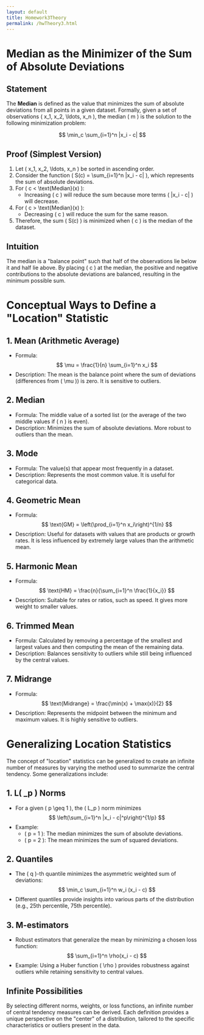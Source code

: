 ```yaml
---
layout: default
title: Homework3Theory
permalink: /hwTheory3.html
---
```

# Median as the Minimizer of the Sum of Absolute Deviations

## Statement
The **Median** is defined as the value that minimizes the sum of absolute deviations from all points in a given dataset. Formally, given a set of observations \( x_1, x_2, \ldots, x_n \), the median \( m \) is the solution to the following minimization problem:

$$
\min_c \sum_{i=1}^n |x_i - c|
$$

## Proof (Simplest Version)
1. Let \( x_1, x_2, \ldots, x_n \) be sorted in ascending order.
2. Consider the function \( S(c) = \sum_{i=1}^n |x_i - c| \), which represents the sum of absolute deviations.
3. For \( c < \text{Median}(x) \):
   - Increasing \( c \) will reduce the sum because more terms \( |x_i - c| \) will decrease.
4. For \( c > \text{Median}(x) \):
   - Decreasing \( c \) will reduce the sum for the same reason.
5. Therefore, the sum \( S(c) \) is minimized when \( c \) is the median of the dataset.

## Intuition
The median is a "balance point" such that half of the observations lie below it and half lie above. By placing \( c \) at the median, the positive and negative contributions to the absolute deviations are balanced, resulting in the minimum possible sum.

# Conceptual Ways to Define a "Location" Statistic

## 1. **Mean (Arithmetic Average)**
   - Formula: 
   $$
   \mu = \frac{1}{n} \sum_{i=1}^n x_i
   $$
   - Description: The mean is the balance point where the sum of deviations (differences from \( \mu \)) is zero. It is sensitive to outliers.

## 2. **Median**
   - Formula: The middle value of a sorted list (or the average of the two middle values if \( n \) is even).
   - Description: Minimizes the sum of absolute deviations. More robust to outliers than the mean.

## 3. **Mode**
   - Formula: The value(s) that appear most frequently in a dataset.
   - Description: Represents the most common value. It is useful for categorical data.

## 4. **Geometric Mean**
   - Formula: 
   $$
   \text{GM} = \left(\prod_{i=1}^n x_i\right)^{1/n}
   $$
   - Description: Useful for datasets with values that are products or growth rates. It is less influenced by extremely large values than the arithmetic mean.

## 5. **Harmonic Mean**
   - Formula: 
   $$
   \text{HM} = \frac{n}{\sum_{i=1}^n \frac{1}{x_i}}
   $$
   - Description: Suitable for rates or ratios, such as speed. It gives more weight to smaller values.

## 6. **Trimmed Mean**
   - Formula: Calculated by removing a percentage of the smallest and largest values and then computing the mean of the remaining data.
   - Description: Balances sensitivity to outliers while still being influenced by the central values.

## 7. **Midrange**
   - Formula: 
   $$
   \text{Midrange} = \frac{\min(x) + \max(x)}{2}
   $$
   - Description: Represents the midpoint between the minimum and maximum values. It is highly sensitive to outliers.

# Generalizing Location Statistics

The concept of "location" statistics can be generalized to create an infinite number of measures by varying the method used to summarize the central tendency. Some generalizations include:

## 1. **L\( _p \) Norms**
   - For a given \( p \geq 1 \), the \( L_p \) norm minimizes 
   $$
   \left(\sum_{i=1}^n |x_i - c|^p\right)^{1/p}
   $$
   - Example:
     - \( p = 1 \): The median minimizes the sum of absolute deviations.
     - \( p = 2 \): The mean minimizes the sum of squared deviations.

## 2. **Quantiles**
   - The \( q \)-th quantile minimizes the asymmetric weighted sum of deviations:
     $$
     \min_c \sum_{i=1}^n w_i (x_i - c)
     $$
   - Different quantiles provide insights into various parts of the distribution (e.g., 25th percentile, 75th percentile).

## 3. **M-estimators**
   - Robust estimators that generalize the mean by minimizing a chosen loss function:
     $$
     \sum_{i=1}^n \rho(x_i - c)
     $$
   - Example: Using a Huber function \( \rho \) provides robustness against outliers while retaining sensitivity to central values.

## Infinite Possibilities
By selecting different norms, weights, or loss functions, an infinite number of central tendency measures can be derived. Each definition provides a unique perspective on the "center" of a distribution, tailored to the specific characteristics or outliers present in the data.
